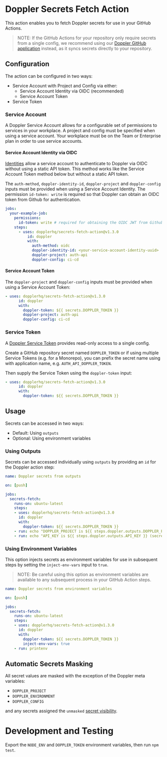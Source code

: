 # Doppler Secrets Fetch Action

This action enables you to fetch Doppler secrets for use in your GitHub Actions.

> NOTE: If the GitHub Actions for your repository only require secrets from a single config, we recommend using our [Doppler GitHub application](https://github.com/apps/doppler-secretops-platform/) instead, as it syncs secrets directly to your repository.

## Configuration

The action can be configured in two ways:

* Service Account with Project and Config via either:
  - Service Account Identity via OIDC (recommended)
  - Service Account Token
* Service Token

### Service Account 

A Doppler Service Account allows for a configurable set of permissions to services in your workplace. A project and config must be specified when using a service account. Your workplace must be on the Team or Enterprise plan in order to use service accounts.

#### Service Account Identity via OIDC

[Identities](https://docs.doppler.com/docs/service-account-identities) allow a service account to authenticate to Doppler via OIDC without using a static API token. This method works like the Service Account Token method below but without a static API token.

The `auth-method`, `doppler-identity-id`, `doppler-project` and `doppler-config` inputs must be provided when using a Service Account Identity. The permission `id-token: write` is required so that Doppler can obtain an OIDC token from Github for authentication.

```yaml
jobs:
  your-example-job:
    permissions:
      id-token: write # required for obtaining the OIDC JWT from Github
    steps:
      - uses: dopplerhq/secrets-fetch-action@v1.3.0
          id: doppler
          with:
            auth-method: oidc        
            doppler-identity-id: <your-service-account-identity-uuid> 
            doppler-project: auth-api
            doppler-config: ci-cd
```

#### Service Account Token

 The `doppler-project` and `doppler-config` inputs must be provided when using a Service Account Token:

```yaml
- uses: dopplerhq/secrets-fetch-action@v1.3.0
      id: doppler
      with:
        doppler-token: ${{ secrets.DOPPLER_TOKEN }}
        doppler-project: auth-api
        doppler-config: ci-cd
```

### Service Token

A [Doppler Service Token](https://docs.doppler.com/docs/service-tokens) provides read-only access to a single config.

Create a GitHub repository secret named `DOPPLER_TOKEN` or if using multiple Service Tokens (e.g. for a Monorepo), you can prefix the secret name using with application name, e.g. `AUTH_API_DOPPLER_TOKEN`.

Then supply the Service Token using the `doppler-token` input:

```yaml
- uses: dopplerhq/secrets-fetch-action@v1.3.0
      id: doppler
      with:
        doppler-token: ${{ secrets.DOPPLER_TOKEN }}
```

## Usage

Secrets can be accessed in two ways:

- Default: Using `outputs`
- Optional: Using environment variables

### Using Outputs

Secrets can be accessed individually using `outputs` by providing an `id` for the Doppler action step:

```yaml
name: Doppler secrets from outputs

on: [push]

jobs:
  secrets-fetch:
    runs-on: ubuntu-latest
    steps:
    - uses: dopplerhq/secrets-fetch-action@v1.3.0
      id: doppler
      with:
        doppler-token: ${{ secrets.DOPPLER_TOKEN }}
    - run: echo "DOPPLER_PROJECT is ${{ steps.doppler.outputs.DOPPLER_PROJECT }} (Doppler meta environment variables are unmasked)"
    - run: echo "API_KEY is ${{ steps.doppler.outputs.API_KEY }} (secret masked output)"
```

### Using Environment Variables

This option injects secrets as environment variables for use in subsequent steps by setting the `inject-env-vars` input to `true`.

> NOTE: Be careful using this option as environment variables are available to any subsequent process in your GitHub Action steps.

```yaml
name: Doppler secrets from environment variables

on: [push]

jobs:
  secrets-fetch:
    runs-on: ubuntu-latest
    steps:
    - uses: dopplerhq/secrets-fetch-action@v1.3.0
      id: doppler
      with:
        doppler-token: ${{ secrets.DOPPLER_TOKEN }}
        inject-env-vars: true
    - run: printenv
```

## Automatic Secrets Masking

All secret values are masked with the exception of the Doppler meta variables:

- `DOPPLER_PROJECT`
- `DOPPLER_ENVIRONMENT`
- `DOPPLER_CONFIG`

and any secrets assigned the `unmasked` [secret visibility](https://docs.doppler.com/docs/secret-visibility).

# Development and Testing

Export the `NODE_ENV` and `DOPPLER_TOKEN` environment variables, then run `npm test`.
